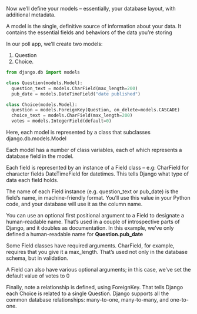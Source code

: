 Now we’ll define your models – essentially, your database layout, with additional metadata.

A model is the single, definitive source of information about your data. It contains the essential fields and behaviors of the data you’re storing

In our poll app, we’ll create two models: 
1. Question 
2. Choice.

```py polls/models.py
from django.db import models

class Question(models.Model):
  question_text = models.CharField(max_length=200)
  pub_date = models.DateTimeField("date published")

class Choice(models.Model):
  question = models.ForeignKey(Question, on_delete=models.CASCADE)
  choice_text = models.CharField(max_length=200)
  votes = models.IntegerField(default=0)
```

Here, each model is represented by a class that subclasses django.db.models.Model

Each model has a number of class variables, each of which represents a database field in the model.

Each field is represented by an instance of a Field class – e.g: 
CharField for character fields 
DateTimeField for datetimes. 
This tells Django what type of data each field holds.

The name of each Field instance (e.g. question_text or pub_date) is the field’s name, in machine-friendly format.
You’ll use this value in your Python code, and your database will use it as the column name.

You can use an optional first positional argument to a Field to designate a human-readable name. That’s used in a couple of introspective parts of Django, and it doubles as documentation. In this example, we’ve only defined a human-readable name for **Question.pub_date**

Some Field classes have required arguments. CharField, for example, requires that you give it a max_length. That’s used not only in the database schema, but in validation.

A Field can also have various optional arguments; in this case, we’ve set the default value of votes to 0

Finally, note a relationship is defined, using ForeignKey. That tells Django each Choice is related to a single Question. Django supports all the common database relationships: many-to-one, many-to-many, and one-to-one.